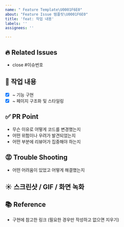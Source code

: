```yaml
---
name: " Feature Template\U0001F6E0️"
about: "Feature Issue 템플릿\U0001F6E0️"
title: 'feat: 작업 내용'
labels: ''
assignees: ''

---
```


## 🔥 Related Issues

- close #이슈번호

## 💜 작업 내용

- [x] ~ 기능 구현
- [x] ~ 페이지 구조화 및 스타일링

## ✅ PR Point

- 무슨 이유로 어떻게 코드를 변경했는지
- 어떤 위험이나 우려가 발견되었는지
- 어떤 부분에 리뷰어가 집중해야 하는지

## 😡 Trouble Shooting

- 어떤 어려움이 있었고 어떻게 해결했는지

## ☀ 스크린샷 / GIF / 화면 녹화

## 📚 Reference

- 구현에 참고한 링크 (필요한 경우만 작성하고 없으면 지우기)
